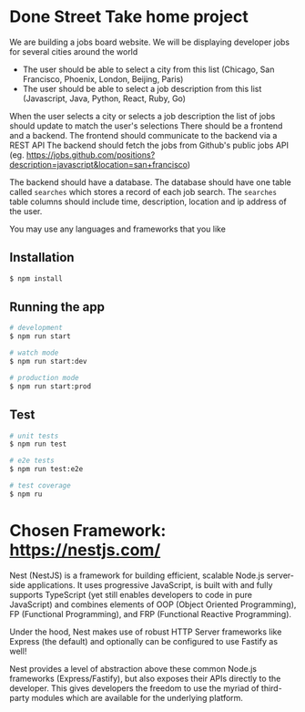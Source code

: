# Done Street Take home project

We are building a jobs board website. We will be displaying developer jobs for several cities around the world

- The user should be able to select a city from this list (Chicago, San Francisco, Phoenix, London, Beijing, Paris)
- The user should be able to select a job description from this list (Javascript, Java, Python, React, Ruby, Go)

When the user selects a city or selects a job description the list of jobs should update to match the user's selections
There should be a frontend and a backend. The frontend should communicate to the backend via a REST API
The backend should fetch the jobs from Github's public jobs API (eg. https://jobs.github.com/positions?description=javascript&location=san+francisco)

The backend should have a database. The database should have one table called `searches` which stores a record of each job search. The `searches` table columns should include time, description, location and ip address of the user.

You may use any languages and frameworks that you like

## Installation

```bash
$ npm install
```

## Running the app

```bash
# development
$ npm run start

# watch mode
$ npm run start:dev

# production mode
$ npm run start:prod
```

## Test

```bash
# unit tests
$ npm run test

# e2e tests
$ npm run test:e2e

# test coverage
$ npm ru
```


# Chosen Framework: https://nestjs.com/

Nest (NestJS) is a framework for building efficient, scalable Node.js server-side applications. It uses progressive JavaScript, is built with and fully supports TypeScript (yet still enables developers to code in pure JavaScript) and combines elements of OOP (Object Oriented Programming), FP (Functional Programming), and FRP (Functional Reactive Programming).

Under the hood, Nest makes use of robust HTTP Server frameworks like Express (the default) and optionally can be configured to use Fastify as well!

Nest provides a level of abstraction above these common Node.js frameworks (Express/Fastify), but also exposes their APIs directly to the developer. This gives developers the freedom to use the myriad of third-party modules which are available for the underlying platform.


